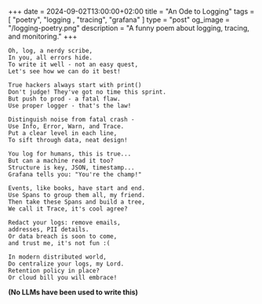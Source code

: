 +++
date = 2024-09-02T13:00:00+02:00
title = "An Ode to Logging"
tags = [ "poetry", "logging , "tracing", "grafana" ]
type = "post"
og_image = "/logging-poetry.png"
description = "A funny poem about logging, tracing, and monitoring."
+++

```plaintext
Oh, log, a nerdy scribe,
In you, all errors hide.
To write it well - not an easy quest,
Let's see how we can do it best!

True hackers always start with print()
Don't judge! They've got no time this sprint.
But push to prod - a fatal flaw.
Use proper logger - that's the law!

Distinguish noise from fatal crash -
Use Info, Error, Warn, and Trace.
Put a clear level in each line,
To sift through data, neat design!

You log for humans, this is true...
But can a machine read it too?
Structure is key, JSON, timestamp...
Grafana tells you: "You're the champ!"

Events, like books, have start and end.
Use Spans to group them all, my friend.
Then take these Spans and build a tree,
We call it Trace, it's cool agree?

Redact your logs: remove emails,
addresses, PII details.
Or data breach is soon to come,
and trust me, it's not fun :(

In modern distributed world,
Do centralize your logs, my Lord.
Retention policy in place?
Or cloud bill you will embrace!
```

**(No LLMs have been used to write this)**
